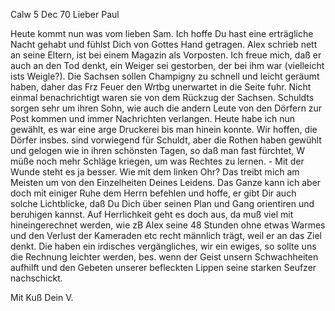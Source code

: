 Calw 5 Dec 70
Lieber Paul

Heute kommt nun was vom lieben Sam. Ich hoffe Du hast eine erträgliche Nacht gehabt und fühlst Dich von Gottes Hand getragen. Alex schrieb nett an seine Eltern, ist bei einem Magazin als Vorposten. Ich freue mich, daß er auch an den Tod denkt, ein Weiger sei gestorben, der bei ihm war (vielleicht ists Weigle?). Die Sachsen sollen Champigny zu schnell und leicht geräumt haben, daher das Frz Feuer den Wrtbg unerwartet in die Seite fuhr. Nicht einmal benachrichtigt waren sie von dem Rückzug der Sachsen. Schuldts sorgen sehr um ihren Sohn, wie auch die andern Leute von den Dörfern zur Post kommen und immer Nachrichten verlangen. Heute habe ich nun gewählt, es war eine arge Druckerei bis man hinein konnte. Wir hoffen, die Dörfer insbes. sind vorwiegend für Schuldt, aber die Rothen haben gewühlt und gelogen wie in ihren schönsten Tagen, so daß man fast fürchtet, W müße noch mehr Schläge kriegen, um was Rechtes zu lernen. - Mit der Wunde steht es ja besser. Wie mit dem linken Ohr? Das treibt mich am Meisten um von den Einzelheiten Deines Leidens. Das Ganze kann ich aber doch mit einiger Ruhe dem Herrn befehlen und hoffe, er gibt Dir auch solche Lichtblicke, daß Du Dich über seinen Plan und Gang orientiren und beruhigen kannst. Auf Herrlichkeit geht es doch aus, da muß viel mit hineingerechnet werden, wie zB Alex seine 48 Stunden ohne etwas Warmes und den Verlust der Kameraden etc recht männlich trägt, weil er an das Ziel denkt. Die haben ein irdisches vergängliches, wir ein ewiges, so sollte uns die Rechnung leichter werden, bes. wenn der Geist unsern Schwachheiten aufhilft und den Gebeten unserer befleckten Lippen seine starken Seufzer nachschickt.

 Mit Kuß
 Dein V.
